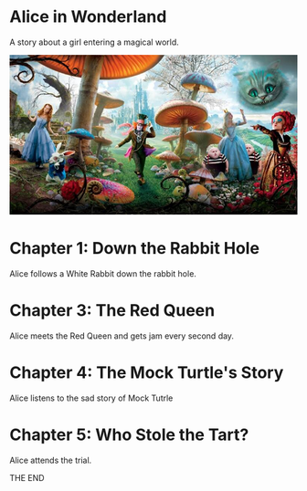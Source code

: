 Alice in Wonderland
===================
A story about a girl entering a magical world.

![Ttile image](assets/alice-in-wonderland.jpg)

# Chapter 1:  Down the Rabbit Hole

Alice follows a White Rabbit down the rabbit hole.

# Chapter 3: The Red Queen

Alice meets the Red Queen and gets jam every second day.

# Chapter 4: The Mock Turtle's Story

Alice listens to the sad story of Mock Tutrle


# Chapter 5:  Who Stole the Tart?

Alice attends the trial.


THE END




